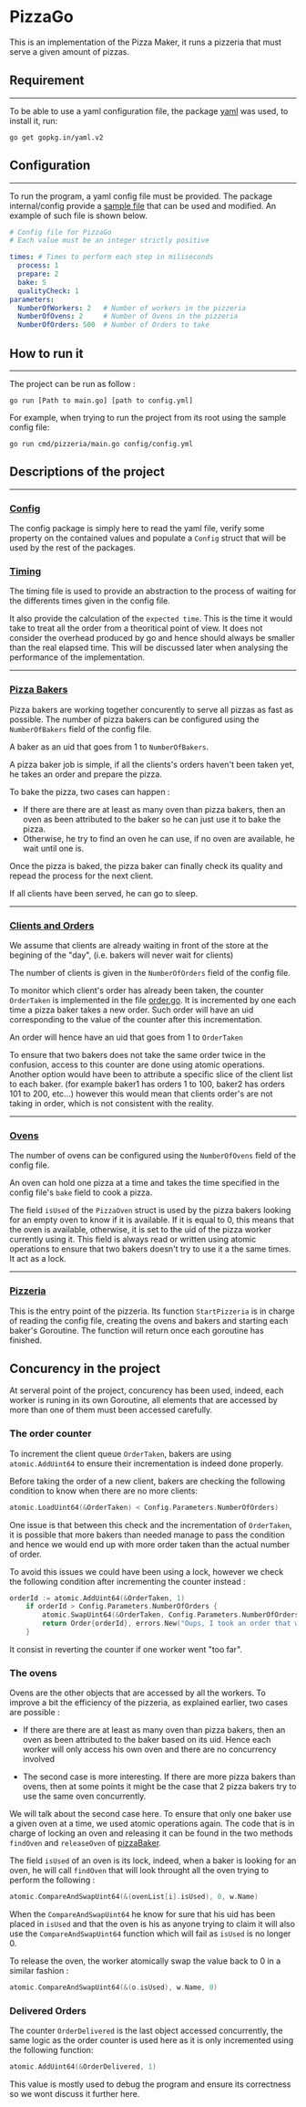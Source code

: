 # PizzaGo

This is an implementation of the Pizza Maker, it runs a pizzeria that must serve a given amount of pizzas.

## Requirement

----------

To be able to use a yaml configuration file, the package [yaml](https://github.com/go-yaml/yaml) was used, to install it, run:

    go get gopkg.in/yaml.v2


## Configuration

----------

To run the program, a yaml config file must be provided. The package internal/config provide a [sample file](config/config.yml) that can be used and modified. An example of such file is shown below.
```yml
# Config file for PizzaGo
# Each value must be an integer strictly positive

times: # Times to perform each step in miliseconds
  process: 1
  prepare: 2
  bake: 5
  qualityCheck: 1
parameters: 
  NumberOfWorkers: 2   # Number of workers in the pizzeria
  NumberOfOvens: 2     # Number of Ovens in the pizzeria
  NumberOfOrders: 500  # Number of Orders to take

```
## How to run it

----------

The project can be run as follow :

    go run [Path to main.go] [path to config.yml]

For example, when trying to run the project from its root using the sample config file:

    go run cmd/pizzeria/main.go config/config.yml


## Descriptions of the project

----------

### [Config](internal/configs/config.go)
The config package is simply here to read the yaml file, verify some property on the contained values and populate a ```Config``` struct that will be used by the rest of the packages.

### [Timing](internal/components/timing.go)
The timing file is used to provide an abstraction to the process of waiting for the differents times given in the config file.

It also provide the calculation of the ```expected time```. This is the time it would take to treat all the order from a theoritical point of view. It does not consider the overhead produced by go and hence should always be smaller than the real elapsed time. This will be discussed later when analysing the performance of the implementation.

----------

### [Pizza Bakers](internal/components/pizzaBaker.go)

Pizza bakers are working together concurently to serve all pizzas as fast as possible. The number of pizza bakers can be configured using the ```NumberOfBakers``` field of the config file.

A baker as an uid that goes from 1 to ```NumberOfBakers```.

A pizza baker job is simple, if all the clients's orders haven't been taken yet, he takes an order and prepare the pizza. 

To bake the pizza, two cases can happen :

- If there are there are at least as many oven than pizza bakers, then an oven as been attributed to the baker so he can just use it to bake the pizza.
- Otherwise, he try to find an oven he can use, if no oven are available, he wait until one is.

Once the pizza is baked, the pizza baker can finally check its quality and repead the process for the next client.

If all clients have been served, he can go to sleep.

----------

### [Clients and Orders](internal/components/order.go)

We assume that clients are already waiting in front of the store at the begining of the "day", (i.e. bakers will never wait for clients)

The number of clients is given in the ```NumberOfOrders``` field of the config file.

To monitor which client's order has already been taken, the counter ```OrderTaken``` is implemented in the file [order.go](internal/components/order.go). It is incremented by one each time a pizza baker takes a new order. Such order will have an uid corresponding to the value of the counter after this incrementation.

An order will hence have an uid that goes from 1 to ```OrderTaken```

To ensure that two bakers does not take the same order twice in the confusion, access to this counter are done using atomic operations. Another option would have been to attribute a specific slice of the client list to each baker. (for example baker1 has orders 1 to 100, baker2 has orders 101 to 200, etc...) however this would mean that clients order's are not taking in order, which is not consistent with the reality.

----------

### [Ovens](internal/components/oven.go)

The number of ovens can be configured using the ```NumberOfOvens``` field of the config file.

An oven can hold one pizza at a time and takes the time specified in the config file's ```bake``` field to cook a pizza.

The field ```isUsed``` of the ```PizzaOven``` struct is used by the pizza bakers looking for an empty oven to know if it is available. If it is equal to 0, this means that the oven is available, otherwise, it is set to the uid of the pizza worker currently using it.
This field is always read or written using atomic operations to ensure that two bakers doesn't try to use it a the same times. It act as a lock.

----------

### [Pizzeria](internal/components/pizzeria.go)

This is the entry point of the pizzeria. Its function ```StartPizzeria``` is in charge of reading the config file, creating the ovens and bakers and starting each baker's Goroutine. The function will return once each goroutine has finished.

## Concurency in the project

At serveral point of the project, concurency has been used, indeed, each worker is runing in its own Goroutine, all elements that are accessed by more than one of them must been accessed carefully.

### The order counter
To increment the client queue ```OrderTaken```, bakers are using ```atomic.AddUint64``` to ensure their incrementation is indeed done properly.

Before taking the order of a new client, bakers are checking the following condition to know when there are no more clients:

````go
atomic.LoadUint64(&OrderTaken) < Config.Parameters.NumberOfOrders)
````

One issue is that between this check and the incrementation of ```OrderTaken```, it is possible that more bakers than needed manage to pass the condition and hence we would end up with more order taken than the actual number of order.

To avoid this issues we could have been using a lock, however we check the following condition after incrementing the counter instead :

````go
orderId := atomic.AddUint64(&OrderTaken, 1)
	if orderId > Config.Parameters.NumberOfOrders {
		atomic.SwapUint64(&OrderTaken, Config.Parameters.NumberOfOrders)
		return Order{orderId}, errors.New("Oups, I took an order that was out of bound")
	}
````
It consist in reverting the counter if one worker went "too far".

### The ovens

Ovens are the other objects that are accessed by all the workers. To improve a bit the efficiency of the pizzeria, as explained earlier, two cases are possible :

- If there are there are at least as many oven than pizza bakers, then an oven as been attributed to the baker based on its uid. Hence each worker will only access his own oven and there are no concurrency involved

- The second case is more interesting. If there are more pizza bakers than ovens, then at some points it might be the case that 2 pizza bakers try to use the same oven concurrently. 

We will talk about the second case here. To ensure that only one baker use a given oven at a time, we used atomic operations again. The code that is in charge of locking an oven and releasing it can be found in the two methods ```findOven``` and ```releaseOven``` of [pizzaBaker](internal/components/pizzaBaker.go).

The field ```isUsed``` of an oven is its lock, indeed, when a baker is looking for an oven, he will call ```findOven``` that will look throught all the oven trying to perform the following :
````go
atomic.CompareAndSwapUint64(&(ovenList[i].isUsed), 0, w.Name)
````
When the ```CompareAndSwapUint64``` he know for sure that his uid has been placed in ```isUsed``` and that the oven is his as anyone trying to claim it will also use the ```CompareAndSwapUint64``` function which will fail as ```isUsed``` is no longer 0.

To release the oven, the worker atomically swap the value back to 0 in a similar fashion :
```go
atomic.CompareAndSwapUint64(&(o.isUsed), w.Name, 0)
```

### Delivered Orders

The counter ```OrderDelivered``` is the last object accessed concurrently, the same logic as the order counter is used here as it is only incremented using the following function:
```go
atomic.AddUint64(&OrderDelivered, 1)
```
This value is mostly used to debug the program and ensure its correctness so we wont discuss it further here.